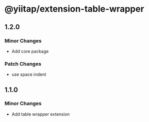 # @yiitap/extension-table-wrapper

## 1.2.0

### Minor Changes

- Add core package

### Patch Changes

- use space indent

## 1.1.0

### Minor Changes

- Add table wrapper extension
